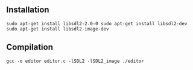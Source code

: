 ## Installation

`sudo apt-get install libsdl2-2.0-0
sudo apt-get install libsdl2-dev
sudo apt-get install libsdl2-image-dev
`

## Compilation
`gcc -o editor editor.c -lSDL2 -lSDL2_image
./editor
`

